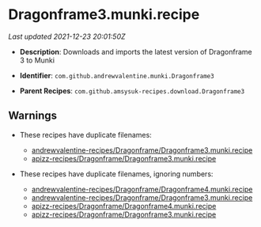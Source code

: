 # Dragonframe3.munki.recipe

_Last updated 2021-12-23 20:01:50Z_

- **Description**: Downloads and imports the latest version of Dragonframe 3 to Munki

- **Identifier**: `com.github.andrewvalentine.munki.Dragonframe3`

- **Parent Recipes**: `com.github.amsysuk-recipes.download.Dragonframe3`


## Warnings

- These recipes have duplicate filenames:
    - [andrewvalentine-recipes/Dragonframe/Dragonframe3.munki.recipe](/autopkg-dupe-tracker/andrewvalentine-recipes/Dragonframe/Dragonframe3.munki.recipe)
    - [apizz-recipes/Dragonframe/Dragonframe3.munki.recipe](/autopkg-dupe-tracker/apizz-recipes/Dragonframe/Dragonframe3.munki.recipe)

- These recipes have duplicate filenames, ignoring numbers:
    - [andrewvalentine-recipes/Dragonframe/Dragonframe4.munki.recipe](/autopkg-dupe-tracker/andrewvalentine-recipes/Dragonframe/Dragonframe4.munki.recipe)
    - [andrewvalentine-recipes/Dragonframe/Dragonframe3.munki.recipe](/autopkg-dupe-tracker/andrewvalentine-recipes/Dragonframe/Dragonframe3.munki.recipe)
    - [apizz-recipes/Dragonframe/Dragonframe4.munki.recipe](/autopkg-dupe-tracker/apizz-recipes/Dragonframe/Dragonframe4.munki.recipe)
    - [apizz-recipes/Dragonframe/Dragonframe3.munki.recipe](/autopkg-dupe-tracker/apizz-recipes/Dragonframe/Dragonframe3.munki.recipe)
